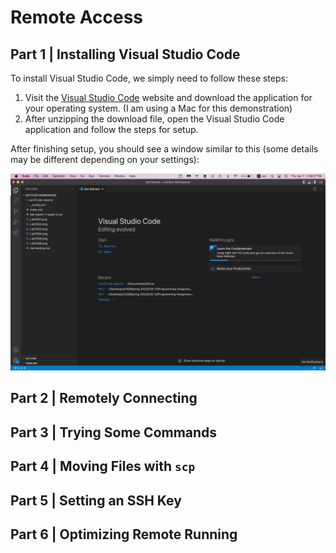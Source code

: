 # Remote Access
## Part 1 | Installing Visual Studio Code
To install Visual Studio Code, we simply need to follow these steps: <br>
1. Visit the [Visual Studio Code](https://code.visualstudio.com/download) website and download the application for your operating system. (I am using a Mac for this demonstration)
2. After unzipping the download file, open the Visual Studio Code application and follow the steps for setup.

After finishing setup, you should see a window similar to this (some details may be different depending on your settings):

![](VSC.png)

## Part 2 | Remotely Connecting

## Part 3 | Trying Some Commands
## Part 4 | Moving Files with `scp`
## Part 5 | Setting an SSH Key
## Part 6 | Optimizing Remote Running
